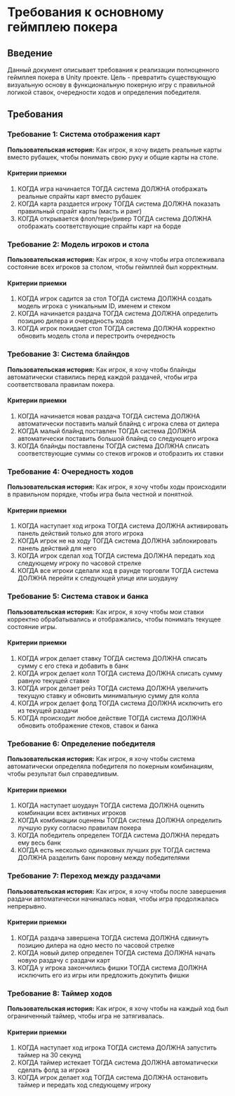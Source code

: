 # Требования к основному геймплею покера

## Введение

Данный документ описывает требования к реализации полноценного геймплея покера в Unity проекте. Цель - превратить существующую визуальную основу в функциональную покерную игру с правильной логикой ставок, очередности ходов и определения победителя.

## Требования

### Требование 1: Система отображения карт

**Пользовательская история:** Как игрок, я хочу видеть реальные карты вместо рубашек, чтобы понимать свою руку и общие карты на столе.

#### Критерии приемки

1. КОГДА игра начинается ТОГДА система ДОЛЖНА отображать реальные спрайты карт вместо рубашек
2. КОГДА карта раздается игроку ТОГДА система ДОЛЖНА показать правильный спрайт карты (масть и ранг)
3. КОГДА открывается флоп/терн/ривер ТОГДА система ДОЛЖНА отображать соответствующие спрайты карт на борде

### Требование 2: Модель игроков и стола

**Пользовательская история:** Как игрок, я хочу чтобы игра отслеживала состояние всех игроков за столом, чтобы геймплей был корректным.

#### Критерии приемки

1. КОГДА игрок садится за стол ТОГДА система ДОЛЖНА создать модель игрока с уникальным ID, именем и стеком
2. КОГДА начинается раздача ТОГДА система ДОЛЖНА определить позицию дилера и очередность ходов
3. КОГДА игрок покидает стол ТОГДА система ДОЛЖНА корректно обновить модель стола и перестроить очередность

### Требование 3: Система блайндов

**Пользовательская история:** Как игрок, я хочу чтобы блайнды автоматически ставились перед каждой раздачей, чтобы игра соответствовала правилам покера.

#### Критерии приемки

1. КОГДА начинается новая раздача ТОГДА система ДОЛЖНА автоматически поставить малый блайнд с игрока слева от дилера
2. КОГДА малый блайнд поставлен ТОГДА система ДОЛЖНА автоматически поставить большой блайнд со следующего игрока
3. КОГДА блайнды поставлены ТОГДА система ДОЛЖНА списать соответствующие суммы со стеков игроков и отобразить их ставки

### Требование 4: Очередность ходов

**Пользовательская история:** Как игрок, я хочу чтобы ходы происходили в правильном порядке, чтобы игра была честной и понятной.

#### Критерии приемки

1. КОГДА наступает ход игрока ТОГДА система ДОЛЖНА активировать панель действий только для этого игрока
2. КОГДА игрок не на ходу ТОГДА система ДОЛЖНА заблокировать панель действий для него
3. КОГДА игрок сделал ход ТОГДА система ДОЛЖНА передать ход следующему игроку по часовой стрелке
4. КОГДА все игроки сделали ход в раунде торговли ТОГДА система ДОЛЖНА перейти к следующей улице или шоудауну

### Требование 5: Система ставок и банка

**Пользовательская история:** Как игрок, я хочу чтобы мои ставки корректно обрабатывались и отображались, чтобы понимать текущее состояние игры.

#### Критерии приемки

1. КОГДА игрок делает ставку ТОГДА система ДОЛЖНА списать сумму с его стека и добавить в банк
2. КОГДА игрок делает колл ТОГДА система ДОЛЖНА списать сумму равную текущей ставке
3. КОГДА игрок делает рейз ТОГДА система ДОЛЖНА увеличить текущую ставку и обновить минимальную сумму для колла
4. КОГДА игрок делает фолд ТОГДА система ДОЛЖНА исключить его из текущей раздачи
5. КОГДА происходит любое действие ТОГДА система ДОЛЖНА обновить отображение стеков, ставок и банка

### Требование 6: Определение победителя

**Пользовательская история:** Как игрок, я хочу чтобы система автоматически определяла победителя по покерным комбинациям, чтобы результат был справедливым.

#### Критерии приемки

1. КОГДА наступает шоудаун ТОГДА система ДОЛЖНА оценить комбинации всех активных игроков
2. КОГДА комбинации оценены ТОГДА система ДОЛЖНА определить лучшую руку согласно правилам покера
3. КОГДА победитель определен ТОГДА система ДОЛЖНА передать ему весь банк
4. КОГДА есть несколько одинаковых лучших рук ТОГДА система ДОЛЖНА разделить банк поровну между победителями

### Требование 7: Переход между раздачами

**Пользовательская история:** Как игрок, я хочу чтобы после завершения раздачи автоматически начиналась новая, чтобы игра продолжалась непрерывно.

#### Критерии приемки

1. КОГДА раздача завершена ТОГДА система ДОЛЖНА сдвинуть позицию дилера на одно место по часовой стрелке
2. КОГДА новый дилер определен ТОГДА система ДОЛЖНА начать новую раздачу с раздачи карт
3. КОГДА у игрока закончились фишки ТОГДА система ДОЛЖНА исключить его из игры или предложить докупить фишки

### Требование 8: Таймер ходов

**Пользовательская история:** Как игрок, я хочу чтобы на каждый ход был ограниченный таймер, чтобы игра не затягивалась.

#### Критерии приемки

1. КОГДА наступает ход игрока ТОГДА система ДОЛЖНА запустить таймер на 30 секунд
2. КОГДА таймер истекает ТОГДА система ДОЛЖНА автоматически сделать фолд за игрока
3. КОГДА игрок делает ход ТОГДА система ДОЛЖНА остановить таймер и передать ход следующему игроку